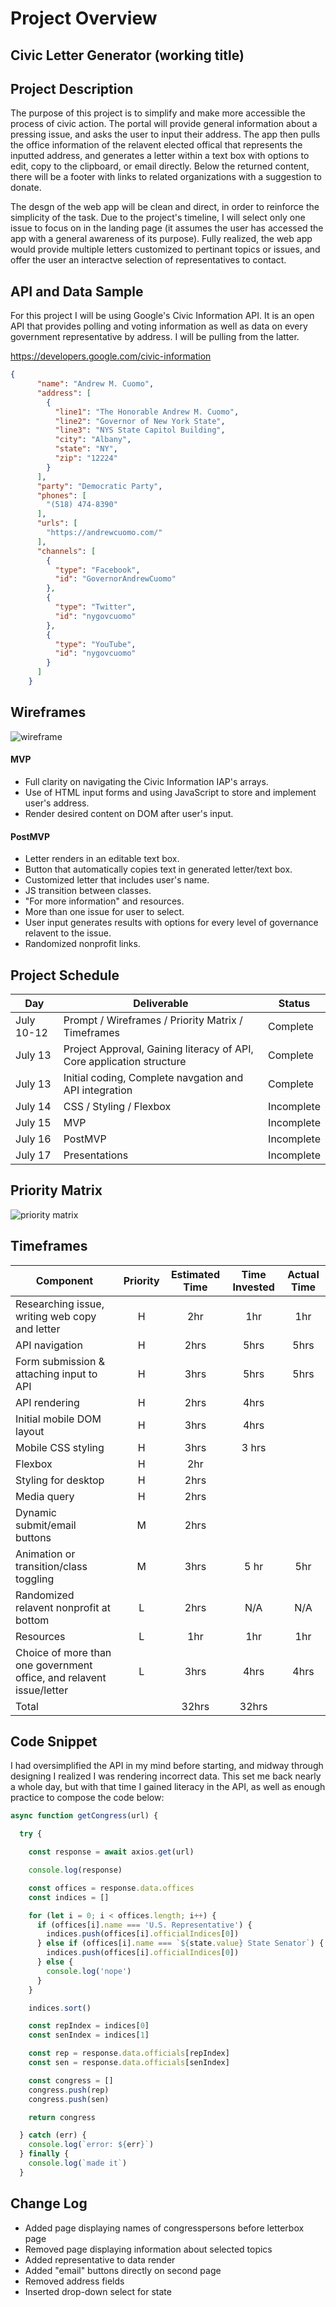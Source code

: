 # Project Overview

## Civic Letter Generator (working title)

## Project Description

The purpose of this project is to simplify and make more accessible the process of civic action. The portal will provide general information about a pressing issue, and asks the user to input their address. The app then pulls the office information of the relavent elected offical that represents the inputted address, and generates a letter within a text box with options to edit, copy to the clipboard, or email directly. Below the returned content, there will be a footer with links to related organizations with a suggestion to donate.

The desgn of the web app will be clean and direct, in order to reinforce the simplicity of the task. Due to the project's timeline, I will select only one issue to focus on in the landing page (it assumes the user has accessed the app with a general awareness of its purpose). Fully realized, the web app would provide multiple letters customized to pertinant topics or issues, and offer the user an interactve selection of representatives to contact.

## API and Data Sample

For this project I will be using Google's Civic Information API. It is an open API that provides polling and voting information as well as data on every government representative by address. I will be pulling from the latter.

https://developers.google.com/civic-information

```json
{
      "name": "Andrew M. Cuomo",
      "address": [
        {
          "line1": "The Honorable Andrew M. Cuomo",
          "line2": "Governor of New York State",
          "line3": "NYS State Capitol Building",
          "city": "Albany",
          "state": "NY",
          "zip": "12224"
        }
      ],
      "party": "Democratic Party",
      "phones": [
        "(518) 474-8390"
      ],
      "urls": [
        "https://andrewcuomo.com/"
      ],
      "channels": [
        {
          "type": "Facebook",
          "id": "GovernorAndrewCuomo"
        },
        {
          "type": "Twitter",
          "id": "nygovcuomo"
        },
        {
          "type": "YouTube",
          "id": "nygovcuomo"
        }
      ]
    }
```

## Wireframes

![wireframe](/assets/images/wireframes.png)

#### MVP 

* Full clarity on navigating the Civic Information IAP's arrays.
* Use of HTML input forms and using JavaScript to store and implement user's address.
* Render desired content on DOM after user's input.


#### PostMVP  

* Letter renders in an editable text box.
* Button that automatically copies text in generated letter/text box.
* Customized letter that includes user's name.
* JS transition between classes.
* "For more information" and resources.
* More than one issue for user to select.
* User input generates results with options for every level of governance relavent to the issue.
* Randomized nonprofit links.

## Project Schedule

|  Day | Deliverable | Status
|---|---| ---|
|July 10-12| Prompt / Wireframes / Priority Matrix / Timeframes | Complete
|July 13| Project Approval, Gaining literacy of API, Core application structure | Complete
|July 13| Initial coding, Complete navgation and API integration | Complete
|July 14| CSS / Styling / Flexbox | Incomplete
|July 15| MVP | Incomplete
|July 16| PostMVP | Incomplete
|July 17| Presentations | Incomplete

## Priority Matrix

![priority matrix](/assets/images/priority_matrix.png)

## Timeframes

| Component | Priority | Estimated Time | Time Invested | Actual Time |
| --- | :---: |  :---: | :---: | :---: |
| Researching issue, writing web copy and letter | H | 2hr | 1hr | 1hr |
| API navigation | H | 2hrs | 5hrs | 5hrs |
| Form submission & attaching input to API | H | 3hrs | 5hrs | 5hrs |
| API rendering | H | 2hrs | 4hrs | |
| Initial mobile DOM layout | H | 3hrs | 4hrs | |
| Mobile CSS styling | H | 3hrs | 3 hrs| |
| Flexbox | H | 2hr | | |
| Styling for desktop | H | 2hrs | | |
| Media query | H | 2hrs | | |
| Dynamic submit/email buttons | M | 2hrs | | |
| Animation or transition/class toggling | M | 3hrs | 5 hr| 5hr |
| Randomized relavent nonprofit at bottom | L | 2hrs | N/A | N/A |
| Resources | L | 1hr | 1hr | 1hr |
| Choice of more than one government office, and relavent issue/letter | L | 3hrs | 4hrs | 4hrs |
| Total ||32hrs | 32hrs | |

## Code Snippet

I had oversimplified the API in my mind before starting, and midway through designing I realized I was rendering incorrect data. This set me back nearly a whole day, but with that time I gained literacy in the API, as well as enough practice to compose the code below:

```js
async function getCongress(url) {

  try {

    const response = await axios.get(url)

    console.log(response)

    const offices = response.data.offices
    const indices = []

    for (let i = 0; i < offices.length; i++) {
      if (offices[i].name === 'U.S. Representative') {
        indices.push(offices[i].officialIndices[0])
      } else if (offices[i].name === `${state.value} State Senator`) {
        indices.push(offices[i].officialIndices[0])
      } else {
        console.log('nope')
      }
    }

    indices.sort()

    const repIndex = indices[0]
    const senIndex = indices[1]

    const rep = response.data.officials[repIndex]
    const sen = response.data.officials[senIndex]

    const congress = []
    congress.push(rep)
    congress.push(sen)

    return congress

  } catch (err) {
    console.log(`error: ${err}`)
  } finally {
    console.log(`made it`)
  }
  ```

## Change Log

* Added page displaying names of congresspersons before letterbox page
* Removed page displaying information about selected topics
* Added representative to data render
* Added "email" buttons directly on second page
* Removed address fields
* Inserted drop-down select for state
